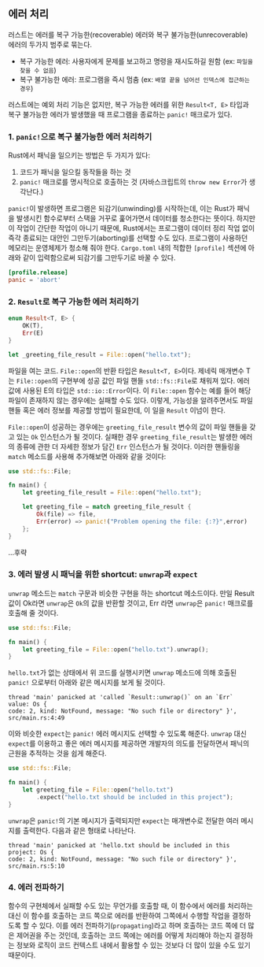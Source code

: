 ## 에러 처리

러스트는 에러를 복구 가능한(recoverable) 에러와 복구 불가능한(unrecoverable) 에러의 두가지 범주로 묶는다.

- 복구 가능한 에러: 사용자에게 문제를 보고하고 명령을 재시도하길 원함 (ex: `파일을 찾을 수 없음`)
- 복구 불가능한 에러: 프로그램을 즉시 멈춤 (ex: `배열 끝을 넘어선 인덱스에 접근하는 경우`)

러스트에는 예외 처리 기능은 없지만, 복구 가능한 에러를 위한 `Result<T, E>` 타입과 복구 불가능한 에러가 발생했을 때 프로그램을 종료하는 `panic!` 매크로가 있다.

### 1. `panic!`으로 복구 불가능한 에러 처리하기

Rust에서 패닉을 일으키는 방법은 두 가지가 있다:

1. 코드가 패닉을 일으킬 동작들을 하는 것
2. `panic!` 매크로를 명시적으로 호출하는 것 (자바스크립트의 `throw new Error`가 생각난다.)

`panic!`이 발생하면 프로그램은 되감기(unwinding)를 시작하는데, 이는 Rust가 패닉을 발생시킨 함수로부터 스택을 거꾸로 훑어가면서 데이터를 청소한다는 뜻이다. 하지만 이 작업이 간단한 작업이 아니기 때문에, Rust에서는 프로그램이 데이터 정리 작업 없이 즉각 종료되는 대안인 그만두기(aborting)를 선택할 수도 있다. 프로그램이 사용하던 메모리는 운영체제가 청소해 줘야 한다. `Cargo.toml` 내의 적합한 `[profile]` 섹션에 아래와 같이 입력함으로써 되감기를 그만두기로 바꿀 수 있다.

```toml
[profile.release]
panic = 'abort'
```

### 2. `Result`로 복구 가능한 에러 처리하기

```rs
enum Result<T, E> {
    OK(T),
    Err(E)
}
```

```rs
let _greeting_file_result = File::open("hello.txt");
```

파일을 여는 코드. `File::open`의 반환 타입은 `Result<T, E>`이다. 제네릭 매개변수 T는 `File::open`의 구현부에 성공 값인 파일 핸들 `std::fs::File`로 채워져 있다. 에러 값에 사용된 E의 타입은 `std::io::Error`이다. 이 `File::open` 함수는 예를 들어 해당 파일이 존재하지 않는 경우에는 실패할 수도 있다. 이렇게, 가능성을 알려주면서도 파일 핸들 혹은 에러 정보를 제공할 방법이 필요한데, 이 일을 `Result` 이넘이 한다.

`File::open`이 성공하는 경우에는 `greeting_file_result` 변수의 값이 파일 핸들을 갖고 있는 `Ok` 인스턴스가 될 것이다. 실패한 경우 `greeting_file_result`는 발생한 에러의 종류에 관한 더 자세한 정보가 담긴 `Err` 인스턴스가 될 것이다. 이러한 핸들링을 `match` 메소드를 사용해 추가해보면 아래와 같을 것이다:

```rs
use std::fs::File;

fn main() {
    let greeting_file_result = File::open("hello.txt");

    let greeting_file = match greeting_file_result {
        Ok(file) => file,
        Err(error) => panic!("Problem opening the file: {:?}",error)
    };
}
```

...후략

### 3. 에러 발생 시 패닉을 위한 shortcut: `unwrap`과 `expect`

`unwrap` 메소드는 `match` 구문과 비슷한 구현을 하는 shortcut 메소드이다. 만일 Result 값이 Ok라면 `unwrap`은 `Ok`의 값을 반환할 것이고, Err 라면 `unwrap`은 `panic!` 매크로를 호출해 줄 것이다.

```rs
use std::fs::File;

fn main() {
    let greeting_file = File::open("hello.txt").unwrap();
}
```

`hello.txt`가 없는 상태에서 위 코드를 실행시키면 `unwrap` 메소드에 의해 호출된 `panic!` 으로부터 아래와 같은 메시지를 보게 될 것이다.

```text
thread 'main' panicked at 'called `Result::unwrap()` on an `Err` value: Os {
code: 2, kind: NotFound, message: "No such file or directory" }',
src/main.rs:4:49
```

이와 비슷한 `expect`는 `panic!` 에러 메시지도 선택할 수 있도록 해준다. `unwrap` 대신 `expect`를 이용하고 좋은 에러 메시지를 제공하면 개발자의 의도를 전달하면서 패닉의 근원을 추적하는 것을 쉽게 해준다.

```rs
use std::fs::File;

fn main() {
    let greeting_file = File::open("hello.txt")
        .expect("hello.txt should be included in this project");
}
```

`unwrap`은 `panic!`의 기본 메시지가 출력되지만 `expect`는 매개변수로 전달한 여러 메시지를 출력한다. 다음과 같은 형태로 나타난다.

```text
thread 'main' panicked at 'hello.txt should be included in this project: Os {
code: 2, kind: NotFound, message: "No such file or directory" }',
src/main.rs:5:10
```

### 4. 에러 전파하기

함수의 구현체에서 실패할 수도 있는 무언가를 호출할 때, 이 함수에서 에러를 처리하는 대신 이 함수를 호출하는 코드 쪽으로 에러를 반환하여 그쪽에서 수행할 작업을 결정하도록 할 수 있다. 이를 에러 전파하기(`propagating`)라고 하며 호출하는 코드 쪽에 더 많은 제어권을 주는 것인데, 호출하는 코드 쪽에는 에러를 어떻게 처리해야 하는지 결정하는 정보와 로직이 코드 컨텍스트 내에서 활용할 수 있는 것보다 더 많이 있을 수도 있기 때문이다.
